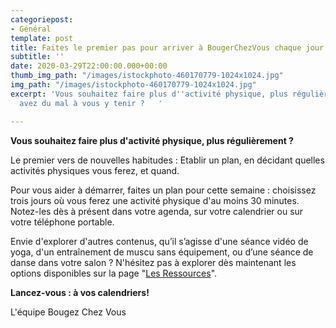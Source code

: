 ```yaml
---
categoriepost:
- Général
template: post
title: Faites le premier pas pour arriver à BougerChezVous chaque jour
subtitle: ''
date: 2020-03-29T22:00:00.000+00:00
thumb_img_path: "/images/istockphoto-460170779-1024x1024.jpg"
img_path: "/images/istockphoto-460170779-1024x1024.jpg"
excerpt: 'Vous souhaitez faire plus d''activité physique, plus régulièrement, mais
  avez du mal à vous y tenir ?   '

---
```

**Vous souhaitez faire plus d'activité physique, plus régulièrement ?**

Le premier vers de nouvelles habitudes : Etablir un plan, en décidant quelles activités physiques vous ferez, et quand.

Pour vous aider à démarrer, faites un plan pour cette semaine : choisissez trois jours où vous ferez une activité physique d'au moins 30 minutes. Notez-les dès à présent dans votre agenda, sur votre calendrier ou sur votre téléphone portable.

Envie d'explorer d'autres contenus, qu’il s’agisse d'une séance vidéo de yoga, d'un entraînement de muscu sans équipement, ou d’une séance de danse dans votre salon ? N'hésitez pas à explorer dès maintenant les options disponibles sur la page "[Les Ressources](https://kind-robin-60456.netlify.com/ressourcesOutils/ "les ressources")".

**Lancez-vous : à vos calendriers!**

L'équipe Bougez Chez Vous